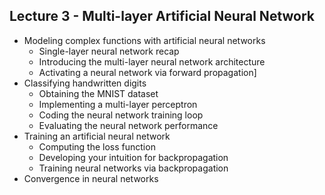 ##  Lecture 3 - Multi-layer Artificial Neural Network 

- Modeling complex functions with artificial neural networks
  - Single-layer neural network recap
  - Introducing the multi-layer neural network architecture
  - Activating a neural network via forward propagation]
- Classifying handwritten digits
  - Obtaining the MNIST dataset
  - Implementing a multi-layer perceptron
  - Coding the neural network training loop
  - Evaluating the neural network performance
- Training an artificial neural network
  - Computing the loss function
  - Developing your intuition for backpropagation
  - Training neural networks via backpropagation
- Convergence in neural networks
